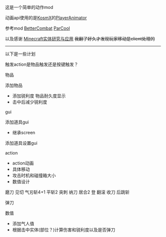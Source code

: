 这是一个简单的动作mod

动画api使用的是[KosmX](https://github.com/KosmX)的[PlayerAnimator](https://github.com/KosmX/minecraftPlayerAnimator)

参考mod [BetterCombat](https://github.com/ZsoltMolnarrr/BetterCombat) [ParCool](https://github.com/alRex-U/ParCool)

以及感谢
[Minecraft实体研究与应用](https://github.com/lovexyn0827/Discovering-Minecraft/tree/master/Minecraft%E5%AE%9E%E4%BD%93%E8%BF%90%E5%8A%A8%E7%A0%94%E7%A9%B6%E4%B8%8E%E5%BA%94%E7%94%A8)
~~我翻了好久才发现玩家移动是client处理的~~

---
以下是一些计划

触发action是物品触发还是按键触发？

物品

添加物品

* 添加锐利度 物品耐久度显示
* 击中后减少锐利度

gui

添加道具gui

* 继承screen

添加道具设置gui

action

* action动画
* 具体移动
* 攻击时机和碰撞箱大小
* 数值设计

磨刀 见切 气刃斩4+1 平斩2 突刺
纳刀 居合2 登 翻滚 收刀 后跳斩

弹刀

数值

* 添加气人值
* 根据击中实体(部位？)计算伤害和锐利度以及是否弹刀